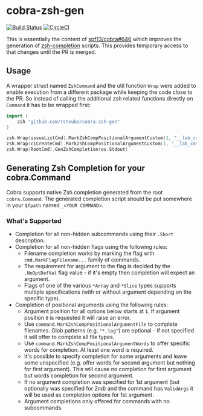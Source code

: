 # cobra-zsh-gen

[![Build Status](https://travis-ci.org/rsteube/cobra-zsh-gen.svg?branch=master)](https://travis-ci.org/rsteube/cobra-zsh-gen)
[![CircleCI](https://circleci.com/gh/rsteube/cobra-zsh-gen.svg?style=svg)](https://circleci.com/gh/rsteube/cobra-zsh-gen)

This is essentially the content of [spf13/cobra#646](https://github.com/spf13/cobra/pull/646) which improves the generation of [zsh-completion](https://github.com/zsh-users/zsh-completions/blob/master/zsh-completions-howto.org) scripts. This provides temporary access to that changes until the PR is merged.

## Usage

A wrapper struct named `ZshCommand` and the util function `Wrap` were added to enable execution from a different package while keeping the code close to the PR. So instead of calling the additional zsh related functions directly on `Command` it has to be wrapped first:

```go
import (
    zsh "github.com/rsteube/cobra-zsh-gen"
)

zsh.Wrap(issueListCmd).MarkZshCompPositionalArgumentCustom(1, "__lab_completion_remote")
zsh.Wrap(ciCreateCmd).MarkZshCompPositionalArgumentCustom(1, "__lab_completion_remote_branches origin")
zsh.Wrap(RootCmd).GenZshCompletion(os.Stdout)
```

## Generating Zsh Completion for your cobra.Command

Cobra supports native Zsh completion generated from the root `cobra.Command`.
The generated completion script should be put somewhere in your `$fpath` named
`_<YOUR COMMAND>`.

### What's Supported

* Completion for all non-hidden subcommands using their `.Short` description.
* Completion for all non-hidden flags using the following rules:
  * Filename completion works by marking the flag with `cmd.MarkFlagFilename...`
    family of commands.
  * The requirement for argument to the flag is decided by the `.NoOptDefVal`
    flag value - if it's empty then completion will expect an argument.
  * Flags of one of the various `*Array` and `*Slice` types supports multiple
    specifications (with or without argument depending on the specific type).
* Completion of positional arguments using the following rules:
  * Argument position for all options below starts at `1`. If argument position
    `0` is requested it will raise an error.
  * Use `command.MarkZshCompPositionalArgumentFile` to complete filenames. Glob
    patterns (e.g. `"*.log"`) are optional - if not specified it will offer to
    complete all file types.
  * Use `command.MarkZshCompPositionalArgumentWords` to offer specific words for
    completion. At least one word is required.
  * It's possible to specify completion for some arguments and leave some
    unspecified (e.g. offer words for second argument but nothing for first
    argument). This will cause no completion for first argument but words
    completion for second argument.
  * If no argument completion was specified for 1st argument (but optionally was
    specified for 2nd) and the command has `ValidArgs` it will be used as
    completion options for 1st argument.
  * Argument completions only offered for commands with no subcommands.